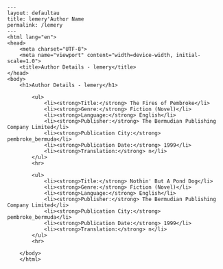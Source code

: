 
    ---
    layout: defaultau
    title: lemery'Author Name 
    permalink: /lemery
    ---
    <html lang="en">
    <head>
        <meta charset="UTF-8">
        <meta name="viewport" content="width=device-width, initial-scale=1.0">
        <title>Author Details - lemery</title>
    </head>
    <body>
        <h1>Author Details - lemery</h1>
        
            <ul>
                <li><strong>Title:</strong> The Fires of Pembroke</li>
                <li><strong>Genre:</strong> Fiction (Novel)</li>
                <li><strong>Language:</strong> English</li>
                <li><strong>Publisher:</strong> The Bermudian Publishing Company Limited</li>
                <li><strong>Publication City:</strong> pembroke_bermuda</li>
                <li><strong>Publication Date:</strong> 1999</li>
                <li><strong>Translation:</strong> n</li>
            </ul>
            <hr>
            
            <ul>
                <li><strong>Title:</strong> Nothin' But A Pond Dog</li>
                <li><strong>Genre:</strong> Fiction (Novel)</li>
                <li><strong>Language:</strong> English</li>
                <li><strong>Publisher:</strong> The Bermudian Publishing Company Limited</li>
                <li><strong>Publication City:</strong> pembroke_bermuda</li>
                <li><strong>Publication Date:</strong> 1999</li>
                <li><strong>Translation:</strong> n</li>
            </ul>
            <hr>
            
        </body>
        </html>
        